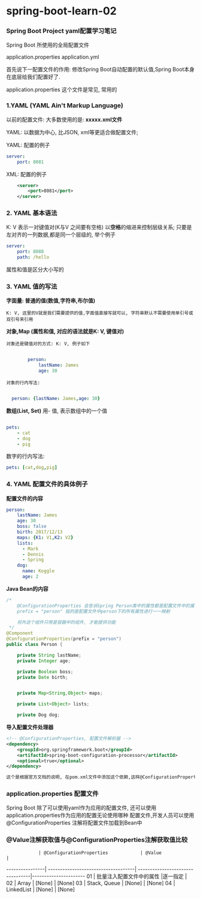 # spring-boot-learn-02

### Spring Boot Project yaml配置学习笔记

Spring Boot 所使用的全局配置文件

application.properties
application.yml


首先说下一配置文件的作用: 修改Spring Boot自动配置的默认值,Spring Boot本身在底层给我们配置好了.

application.properties 这个文件是常见, 常用的


### 1.YAML (YAML Ain't Markup Language)

以前的配置文件: 大多数使用的是: **xxxxx.xml文件**

YAML: 以数据为中心, 比JSON, xml等更适合做配置文件;

YAML: 配置的例子
```yaml
server:
    port: 8081
```

XML: 配置的例子
```xml
    <server>
        <port>8081</port>
    </server>
```

### 2. YAML 基本语法
K: V 表示一对键值对(K与V 之间要有空格)
以**空格**的缩进来控制层级关系; 只要是左对齐的一列数据,都是同一个层级的, 举个例子
```yaml
server:
    port: 8088
    path: /hello
```
属性和值是区分大小写的

### 3. YAML 值的写法
**字面量: 普通的值(数值,字符串,布尔值)**

    K: V, 这里的V就是我们需要提供的值,字面值直接写就可以, 字符串默认不需要使用单引号或双引号来引用

**对象,Map (属性和值, 对应的语法就是K: V, 键值对)**

    对象还是键值对的方式: K: V, 例子如下
```yaml

        person:
            lastName: James
            age: 30
```

    对象的行内写法:
```yaml

  person: {lastName: James,age: 30}

```


**数组(List, Set)**
用- 值, 表示数组中的一个值
```yaml

pets:
    - cat
    - dog
    - pig

```
数字的行内写法:
```yaml
pets: [cat,dog,pig]

```

### 4. YAML 配置文件的具体例子

**配置文件的内容**
```yaml
person:
    lastName: James
    age: 30
    boss: false
    birth: 2017/12/13
    maps: {K1: V1,K2: V2}
    lists:
      - Mark
      - Dennis
      - Spring
    dog:
      name: Koggle
      age: 2

```
**Java Bean的内容**
```java
/*
    @ConfigurationProperties 会告诉Spring Person类中的属性都是配置文件中的属性
    prefix = "person" 指的是配置文件中person下的所有属性进行一一映射

    另外这个组件只用是容器中的组件, 才能提供功能
 */
@Component
@ConfigurationProperties(prefix = "person")
public class Person {

    private String lastName;
    private Integer age;

    private Boolean boss;
    private Date birth;


    private Map<String,Object> maps;

    private List<Object> lists;

    private Dog dog;

```

**导入配置文件处理器**
```xml
<!-- @ConfigurationProperties, 配置文件解析器 -->
<dependency>
	<groupId>org.springframework.boot</groupId>
	<artifactId>spring-boot-configuration-processor</artifactId>
	<optional>true</optional>
</dependency>

这个是根据官方文档的说明, 在pom.xml文件中添加这个依赖,这样@ConfigurationProperties 才起作用

```

### application.properties 配置文件
Spring Boot 除了可以使用yaml作为应用的配置文件, 还可以使用application.properties作为应用的配置无论使用哪种
配置文件,开发人员可以使用@ConfigurationProperties 注解将配置文件加载到Bean中



### @Value注解获取值与@ConfigurationProperties注解获取值比较


                | @ConfigurationProperties            | @Value                           |
----------------| ------------------------------------| ---------------------------------|----------------------
01              | 批量注入配置文件中的属性                        |逐一指定                            |
02              | Array                               | [None]                           | [None]
03              | Stack, Queue		              | [None]                           | [None]
04              | LinkedList                          | [None]                           | [None]
